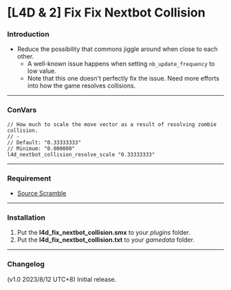 # [L4D & 2] Fix Fix Nextbot Collision

### Introduction
- Reduce the possibility that commons jiggle around when close to each other.
	- A well-known issue happens when setting `nb_update_frequency` to low value.
	- Note that this one doesn't perfectly fix the issue. Need more efforts into how the game resolves collisions.

<hr>

### ConVars
```
// How much to scale the move vector as a result of resolving zombie collision.
// -
// Default: "0.33333333"
// Minimum: "0.000000"
l4d_nextbot_collision_resolve_scale "0.33333333"
```

<hr>

### Requirement
- [Source Scramble](https://forums.alliedmods.net/showthread.php?t=317175)

<hr>

### Installation
1. Put the **l4d_fix_nextbot_collision.smx** to your _plugins_ folder.
2. Put the **l4d_fix_nextbot_collision.txt** to your _gamedata_ folder.

<hr>

### Changelog
(v1.0 2023/8/12 UTC+8) Initial release.
